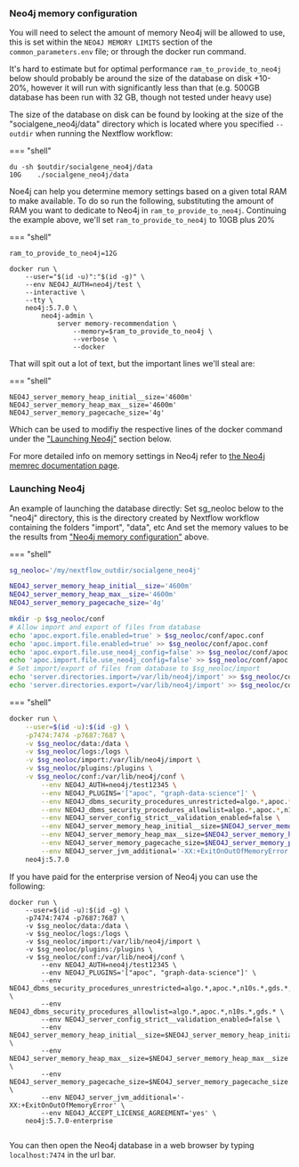 ### Neo4j memory configuration

You will need to select the amount of memory Neo4j will be allowed to use, this is set within the `NEO4J MEMORY LIMITS` section of the `common_parameters.env` file; or through the docker run command.

It's hard to estimate but for optimal performance `ram_to_provide_to_neo4j` below should probably be around the size of the database on disk +10-20%, however it will run with significantly less than that (e.g. 500GB database has been run with 32 GB, though not tested under heavy use)

The size of the database on disk can be found by looking at the size of the "socialgene_neo4j/data" directory which is located where you specified `--outdir` when running the Nextflow workflow:

=== "shell"
```
du -sh $outdir/socialgene_neo4j/data
10G    ./socialgene_neo4j/data
```

Noe4j can help you determine memory settings based on a given total RAM to make available. To do so run the following, substituting the amount of RAM you want to dedicate to Neo4j in `ram_to_provide_to_neo4j`. Continuing the example above, we'll set `ram_to_provide_to_neo4j` to 10GB plus 20%

=== "shell"
```
ram_to_provide_to_neo4j=12G

docker run \
    --user="$(id -u)":"$(id -g)" \
    --env NEO4J_AUTH=neo4j/test \
    --interactive \
    --tty \
    neo4j:5.7.0 \
        neo4j-admin \
            server memory-recommendation \
                --memory=$ram_to_provide_to_neo4j \
                --verbose \
                --docker
```

That will spit out a lot of text, but the important lines we'll steal are:

=== "shell"
```
NEO4J_server_memory_heap_initial__size='4600m'
NEO4J_server_memory_heap_max__size='4600m'
NEO4J_server_memory_pagecache_size='4g'
```

Which can be used to modifiy the respective lines of the docker command under the ["Launching Neo4j"](advanced_start.md#launching-neo4j) section below.

For more detailed info on memory settings in Neo4j refer to [the Neo4j memrec documentation page](https://neo4j.com/docs/operations-manual/current/tools/neo4j-admin/neo4j-admin-memrec/).

### Launching Neo4j

An example of launching the database directly:
Set sg_neoloc below to the "neo4j" directory, this is the directory created by Nextflow workflow containing the folders "import", "data", etc
And set the memory values to be the results from ["Neo4j memory configuration"](advanced_start.md#neo4j-memory-configuration) above.

=== "shell"
```bash
sg_neoloc='/my/nextflow_outdir/socialgene_neo4j'

NEO4J_server_memory_heap_initial__size='4600m'
NEO4J_server_memory_heap_max__size='4600m'
NEO4J_server_memory_pagecache_size='4g'

mkdir -p $sg_neoloc/conf
# Allow import and export of files from database
echo 'apoc.export.file.enabled=true' > $sg_neoloc/conf/apoc.conf
echo 'apoc.import.file.enabled=true' >> $sg_neoloc/conf/apoc.conf
echo 'apoc.export.file.use_neo4j_config=false' >> $sg_neoloc/conf/apoc.conf
echo 'apoc.import.file.use_neo4j_config=false' >> $sg_neoloc/conf/apoc.conf
# Set import/export of files from database to $sg_neoloc/import
echo 'server.directories.import=/var/lib/neo4j/import' >> $sg_neoloc/conf/neo4j.conf
echo 'server.directories.export=/var/lib/neo4j/import' >> $sg_neoloc/conf/neo4j.conf
```

=== "shell"
```bash
docker run \
    --user=$(id -u):$(id -g) \
    -p7474:7474 -p7687:7687 \
    -v $sg_neoloc/data:/data \
    -v $sg_neoloc/logs:/logs \
    -v $sg_neoloc/import:/var/lib/neo4j/import \
    -v $sg_neoloc/plugins:/plugins \
    -v $sg_neoloc/conf:/var/lib/neo4j/conf \
        --env NEO4J_AUTH=neo4j/test12345 \
        --env NEO4J_PLUGINS='["apoc", "graph-data-science"]' \
        --env NEO4J_dbms_security_procedures_unrestricted=algo.*,apoc.*,n10s.*,gds.*, \
        --env NEO4J_dbms_security_procedures_allowlist=algo.*,apoc.*,n10s.*,gds.* \
        --env NEO4J_server_config_strict__validation_enabled=false \
        --env NEO4J_server_memory_heap_initial__size=$NEO4J_server_memory_heap_initial__size \
        --env NEO4J_server_memory_heap_max__size=$NEO4J_server_memory_heap_max__size \
        --env NEO4J_server_memory_pagecache_size=$NEO4J_server_memory_pagecache_size \
        --env NEO4J_server_jvm_additional='-XX:+ExitOnOutOfMemoryError' \
    neo4j:5.7.0

```

If you have paid for the enterprise version of Neo4j you can use the following:

```
docker run \
    --user=$(id -u):$(id -g) \
    -p7474:7474 -p7687:7687 \
    -v $sg_neoloc/data:/data \
    -v $sg_neoloc/logs:/logs \
    -v $sg_neoloc/import:/var/lib/neo4j/import \
    -v $sg_neoloc/plugins:/plugins \
    -v $sg_neoloc/conf:/var/lib/neo4j/conf \
        --env NEO4J_AUTH=neo4j/test12345 \
        --env NEO4J_PLUGINS='["apoc", "graph-data-science"]' \
        --env NEO4J_dbms_security_procedures_unrestricted=algo.*,apoc.*,n10s.*,gds.*, \
        --env NEO4J_dbms_security_procedures_allowlist=algo.*,apoc.*,n10s.*,gds.* \
        --env NEO4J_server_config_strict__validation_enabled=false \
        --env NEO4J_server_memory_heap_initial__size=$NEO4J_server_memory_heap_initial__size \
        --env NEO4J_server_memory_heap_max__size=$NEO4J_server_memory_heap_max__size \
        --env NEO4J_server_memory_pagecache_size=$NEO4J_server_memory_pagecache_size \
        --env NEO4J_server_jvm_additional='-XX:+ExitOnOutOfMemoryError' \
        --env NEO4J_ACCEPT_LICENSE_AGREEMENT='yes' \
    neo4j:5.7.0-enterprise
```

<div id="video" class="tabcontent" style="display:inline-block;width: 75%">
<script id="asciicast-bKeOmGonFS9vPtWbgOm2GrqhS" src="https://asciinema.org/a/bKeOmGonFS9vPtWbgOm2GrqhS.js" async></script>
</div>

You can then open the Neo4j database in a web browser by typing `localhost:7474` in the url bar.
